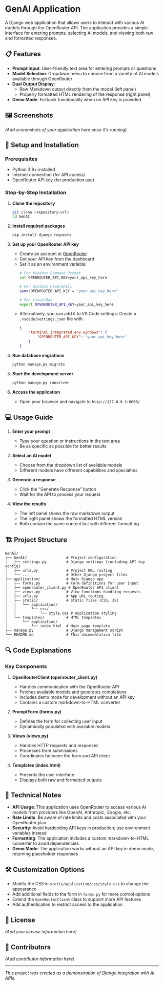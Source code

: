 # GenAI Application

A Django web application that allows users to interact with various AI models through the OpenRouter API. The application provides a simple interface for entering prompts, selecting AI models, and viewing both raw and formatted responses.

## 📋 Features

- **Prompt Input**: User-friendly text area for entering prompts or questions
- **Model Selection**: Dropdown menu to choose from a variety of AI models available through OpenRouter
- **Dual Output Display**: 
  - Raw Markdown output directly from the model (left panel)
  - Properly formatted HTML rendering of the response (right panel)
- **Demo Mode**: Fallback functionality when no API key is provided

## 🖼️ Screenshots

*(Add screenshots of your application here once it's running)*

## 🚀 Setup and Installation

### Prerequisites

- Python 3.8+ installed
- Internet connection (for API access)
- OpenRouter API key (for production use)

### Step-by-Step Installation

1. **Clone the repository**
   ```bash
   git clone <repository-url>
   cd GenAI
   ```

2. **Install required packages**
   ```bash
   pip install django requests
   ```

3. **Set up your OpenRouter API key**
   - Create an account at [OpenRouter](https://openrouter.ai/)
   - Get your API key from the dashboard
   - Set it as an environment variable:
     ```bash
     # For Windows Command Prompt
     set OPENROUTER_API_KEY=your_api_key_here
     
     # For Windows PowerShell
     $env:OPENROUTER_API_KEY = "your_api_key_here"
     
     # For Linux/Mac
     export OPENROUTER_API_KEY=your_api_key_here
     ```
   - Alternatively, you can add it to VS Code settings:
     Create a `.vscode/settings.json` file with:
     ```json
     {
         "terminal.integrated.env.windows": {
             "OPENROUTER_API_KEY": "your_api_key_here"
         }
     }
     ```

4. **Run database migrations**
   ```bash
   python manage.py migrate
   ```

5. **Start the development server**
   ```bash
   python manage.py runserver
   ```

6. **Access the application**
   - Open your browser and navigate to `http://127.0.0.1:8000/`

## 💻 Usage Guide

1. **Enter your prompt**
   - Type your question or instructions in the text area
   - Be as specific as possible for better results

2. **Select an AI model**
   - Choose from the dropdown list of available models
   - Different models have different capabilities and specialties

3. **Generate a response**
   - Click the "Generate Response" button
   - Wait for the API to process your request

4. **View the results**
   - The left panel shows the raw markdown output
   - The right panel shows the formatted HTML version
   - Both contain the same content but with different formatting

## 🏗️ Project Structure

```
GenAI/
├── GenAI/                  # Project configuration
│   ├── settings.py         # Django settings (including API key config)
│   ├── urls.py             # Project URL routing
│   └── ...                 # Other Django project files
├── application/            # Main Django app
│   ├── forms.py            # Form definitions for user input
│   ├── openrouter_client.py # OpenRouter API client
│   ├── views.py            # View functions handling requests
│   ├── urls.py             # App URL routing
│   ├── static/             # Static files (CSS, JS)
│   │   └── application/
│   │       └── css/
│   │           └── style.css # Application styling
│   └── templates/          # HTML templates
│       └── application/
│           └── index.html  # Main page template
├── manage.py               # Django management script
└── README.md               # This documentation file
```

## 🔍 Code Explanations

### Key Components

1. **OpenRouterClient (openrouter_client.py)**
   - Handles communication with the OpenRouter API
   - Fetches available models and generates completions
   - Includes demo mode for development without an API key
   - Contains a custom markdown-to-HTML converter

2. **PromptForm (forms.py)**
   - Defines the form for collecting user input
   - Dynamically populated with available models

3. **Views (views.py)**
   - Handles HTTP requests and responses
   - Processes form submissions
   - Coordinates between the form and API client

4. **Templates (index.html)**
   - Presents the user interface
   - Displays both raw and formatted outputs

## 📝 Technical Notes

- **API Usage**: This application uses OpenRouter to access various AI models from providers like OpenAI, Anthropic, Google, etc.
- **Rate Limits**: Be aware of rate limits and costs associated with your OpenRouter plan
- **Security**: Avoid hardcoding API keys in production; use environment variables instead
- **Formatting**: The application includes a custom markdown-to-HTML converter to avoid dependencies
- **Demo Mode**: The application works without an API key in demo mode, returning placeholder responses

## 🛠️ Customization Options

- Modify the CSS in `static/application/css/style.css` to change the appearance
- Add additional fields to the form in `forms.py` for more control options
- Extend the `OpenRouterClient` class to support more API features
- Add authentication to restrict access to the application

## 📄 License

*(Add your license information here)*

## 👥 Contributors

*(Add contributor information here)*

---

*This project was created as a demonstration of Django integration with AI APIs.*
